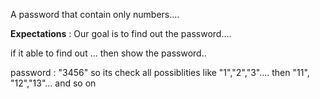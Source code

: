  A password that contain only numbers....

 **Expectations** : Our goal is to find out the password.... 

 if it able to find out ... then show the password..

password : "3456"
so its check all possiblities like "1","2","3"....
then "11", "12","13"... and so on
